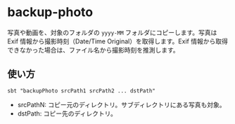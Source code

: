 # backup-photo

写真や動画を、対象のフォルダの `yyyy-MM` フォルダにコピーします。写真は Exif 情報から撮影時刻（Date/Time Original）を取得します。Exif 情報から取得できなかった場合は、ファイル名から撮影時刻を推測します。

## 使い方

```shell
sbt "backupPhoto srcPath1 srcPath2 ... dstPath"
```
- srcPathN: コピー元のディレクトリ。サブディレクトリにある写真も対象。
- dstPath: コピー先のディレクトリ。

